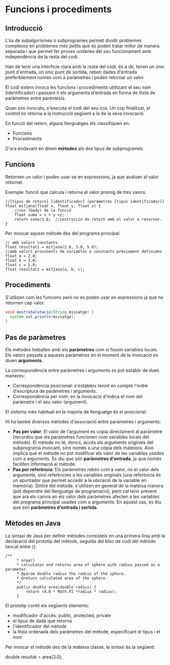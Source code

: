 # Funcions i procediments

## Introducció

L'ús de subalgorismes o subprogrames permet dividir problemes complexos en problemes més petits que es poden tratar millor de manera separada i que permet fer proves unitàries del seu funcionament amb independència de la resta del codi.

Han de tenir una interfície clara amb la resta del codi, és a dir, tenen un únic punt d'entrada, un únic punt de sortida, reben dades d'entrada preferiblement només com a paràmetres i poden retornar un valor.

El codi extern invoca les funcions i procediments utilitzant el seu nom (identificador) i passant-li els arguments d'entrada en forma de llista de paràmetres entre parèntesis.

Quan són invocats, s'executa el codi del seu cos. Un cop finalitzat, el control es retorna a la instrucció següent a la de la seva invocació.

En funció del retorn, alguns llenguatges els classifiquen en:

  - Funcions
  - Procediments

D'ara endavant en direm **mètodes** als dos tipus de subprogrames.

## Funcions

Retornen un valor i poden usar-se en expressions, ja que avaluen al valor retornat.

Exemple: funció que calcula i retorna el valor promig de tres valors.
```
//[tipus de retorn] [identificador] (paràmetres [tipus identificador])
float mitjana(float x, float y, float z) {
    //cos (body) de la funció
    float suma = x + y +z;
    return suma/3.0;  //instrucció de retorn amb el valor a retornar.
}
```

Per invocar aquest mètode des del programa principal:
```
// amb valors constants
float resultat1 = mitjana(2.0, 3.0, 5.0);
//amb valors provinents de variables o constants prèviament definides
float a = 2.0;
float b = 3.0;
float c = 5.0;
float resultat2 = mitjana(a, b, c);
```

## Procediments

S'utilizen com les funcions però no es poden usar en expressions ja que no retornen cap valor.

```java
void mostraSalutacio(String missatge) {
  System.out.println(missatge);
}
```

## Pas de paràmetres

Els mètodes treballen amb els **paràmetres** com si fossin variables locals. Els valors passats a aquests paràmetres en el moment de la invocació es diuen **arguments**.

La correspondència entre paràmetres i arguments es pot establir de dues maneres:

  - Correspondència posicional: s'estableix tenint en compte l'ordre d'escriptura de paràmetres i arguments.
  - Correspondència per nom: en la invocació d'indica el nom del paràmetre i el seu valor (argument).

El sistema més habitual en la majoria de llenguatge és el posicional.

Hi ha també diversos mètodes d'associació entre paràmetres i arguments:

  - **Pas per valor**: El valor de l'argument es copia directament al paràmetre (recordeu que els paràmetres funcionen com variables locals del mètode). El mètode no té, doncs, accés als arguments originals del subprograma invocant, sinó només a una còpia dels mateixos. Això implica que el mètode no pot modificar els valor de les variables usades com a arguments. Es diu que són **paràmetres d'entrada**, ja que només faciliten informació al mètode.
  - **Pas per referència**: Els paràmetres reben com a valor, no el valor dels arguments, sinó referències a les variables originals (una referència és un apuntador que permet accedir a la ubicació de la variable en memòria). Dintre del mètode, s'utilizen en general de la mateixa manera (pot dependre del llenguatge de programació), però cal tenir present que ara els canvis en els valor dels paràmetres afecten a les variables del programa principal usades com a arguments. En aquest cas, es diu que són **paràmetres d'entrada i sortida**.

## Mètodes en Java

La sintaxi de Java per definir mètodes consisteix en una primera línia amb la declaració del prototip del mètode, seguida del bloc de codi del mètode tancat entre {}.

```
/**
	 * area()
	 * calculates and returns area of sphere with radius passed as a parameter.
	 * @param double radius the radius of the sphere.
	 * @return calculated area of the sphere.
	 */
	 public double area(double radius) {
		 return (4.0 * Math.PI *radius * radius);
	 }
```

El prototip conté els següents elements:

* modificador d'accés: public, protected, private
* el tipus de dada que retorna
* l'identificador del mètode
* la llista ordenada dels paràmetres del mètode, especificant el tipus i el nom

Per invocar el mètode des de la mateixa classe, la sintaxi és la següent:

   double resultat = area(3.0);

